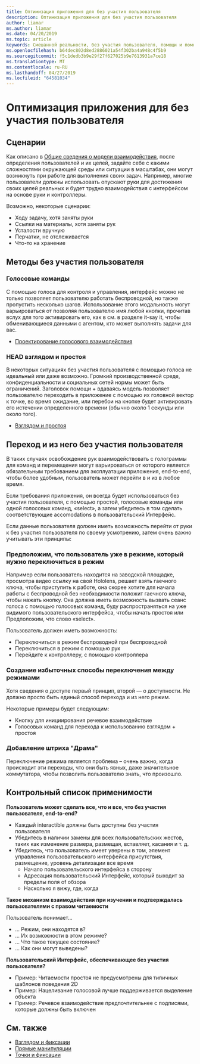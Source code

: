 ```yaml
---
title: Оптимизация приложения для без участия пользователя
description: Оптимизация приложения для без участия пользователя
author: liamar
ms.author: liamar
ms.date: 04/20/2019
ms.topic: article
keywords: Смешанной реальности, без участия пользователя, помощи и помощи, предназначенных для взаимодействия с разработки
ms.openlocfilehash: b64dec802d8ed2886021a54f302ba4a948c4f5b9
ms.sourcegitcommit: f5c1dedb3b9e29f27f627025b9e7613931a7ce18
ms.translationtype: MT
ms.contentlocale: ru-RU
ms.lasthandoff: 04/27/2019
ms.locfileid: "64581034"
---
```

# <a name="optimizing-your-app-for-hands-free"></a>Оптимизация приложения для без участия пользователя



## <a name="scenarios"></a>Сценарии

Как описано в [Общие сведения о модели взаимодействия](interaction-fundamentals.md), после определения пользователей и их целей, задайте себе с какими сложностями окружающей среды или ситуации в масштабах, они могут возникнуть при работе для выполнения своих задач. Например, многие пользователи должны использовать опускают руки для достижения своих целей реальных и будет трудно взаимодействия с интерфейсом на основе руки и контроллеры. 

Возможно, некоторые сценарии: 
* Ходу задачу, хотя заняты руки
* Ссылки на материалы, хотя заняты рук
* Усталости вручную
* Перчатки, не отслеживается
* Что-то на хранение


## <a name="hands-free-modalities"></a>Методы без участия пользователя

### <a name="voice-commanding"></a>Голосовые команды

С помощью голоса для контроля и управления, интерфейс можно не только позволяет пользователю работать беспроводной, но также пропустить несколько шагов. Использование этого модальность могут варьироваться от позволяя пользователю имя любой кнопки, прочитав вслух для того активировать его, как в см. в разделе it-say it, чтобы обменивающиеся данными с агентом, кто может выполнять задачи для вас.

* [Проектирование голосового взаимодействия](voice-design.md)


### <a name="head-gaze-and-dwell"></a>HEAD взглядом и простоя

В некоторых ситуациях без участия пользователя с помощью голоса не идеальный или даже возможно. Громкий производственной среде, конфиденциальности и социальных сетей нормы может быть ограничений. Заголовок помощи + вдаваясь модель позволяет пользователю переходить в приложение с помощью их головной вектор к точке, во время ожидание, или перебои на кнопке будет активировать его истечении определенного времени (обычно около 1 секунды или около того). 

* [Взглядом и простоя](gaze-and-dwell.md)

## <a name="transitioning-in-and-out-of-hands-free"></a>Переход и из него без участия пользователя

В таких случаях освобождение рук взаимодействовать с голограммы для команд и перемещения могут варьироваться от которого является обязательным требованием для эксплуатации приложения, end-to-end, чтобы более удобным, пользователь может перейти в и из в любое время. 

Если требования приложения, он всегда будет использоваться без участия пользователя, с помощью простой, голосовые команды или одной голосовых команд, «select», а затем убедитесь в том сделать соответствующие accomodations в пользовательский Интерфейс. 

Если данные пользователя должен иметь возможность перейти от руки к без участия пользователя по своему усмотрению, затем очень важно учитывать эти принципы:

### <a name="assume-the-user-is-already-in-the-mode-that-they-want-to-switch-to"></a>Предположим, что пользователь уже в режиме, который нужно переключиться в режим
Например если пользователь находится на заводской площадке, просмотра видео ссылку на свой Hololens, решает взять гаечного ключа, чтобы приступить к работе, она скорее хотите для начала работы с беспроводной без необходимости положит гаечного ключа, чтобы нажать кнопку. Она должна иметь возможность вызвать сеанс голоса с помощью голосовых команд, буду распространяться на уже видимого пользовательского интерфейса, чтобы начать простоя или Предположим, что слово «select».

Пользователь должен иметь возможность: 
* Переключиться в режим беспроводной при беспроводной
* Переключиться в режим с помощью рук
* Перейдите к контроллеру, с помощью контроллера 

### <a name="create-redundant-ways-to-switch-modes"></a>Создание избыточных способы переключения между режимами
Хотя сведения о доступе первый принцип, второй — о доступности. Не должно просто быть единый способ перехода и из него режим. 

Некоторые примеры будет следующим: 
* Кнопку для инициирования речевое взаимодействие
* Голосовых команд для перехода к использованию взглядом + простоя

### <a name="add-a-dash-of-drama"></a>Добавление штриха "Драма"
Переключение режима является проблема – очень важно, когда происходит эти переходы, что они быть явных, даже значительное коммутатора, чтобы позволить пользователю знать, что произошло. 


## <a name="usability-checklist"></a>Контрольный список применимости

**Пользователь может сделать все, что и все, что без участия пользователя, end-to-end?**
* Каждый interactible должны быть доступны без участия пользователя
* Убедитесь в наличии замены для всех пользовательских жестов, таких как изменение размера, размещая, вставляет, касания и т. д.
* Убедитесь, что пользователь имеет уверены в том, элемент управления пользовательского интерфейса присутствия, размещение, уровень детализации все время
    * Начало пользовательского интерфейса в сторону
    * Адресация пользовательский Интерфейс, который выходит за пределы поля of обзора
    * Насколько я вижу, где, когда

**Такое механизм взаимодействия при изучении и подтверждалась пользователями с правом читаемости**

Пользователь понимает...
* ... Режим, они находятся в?
* ... Их возможности в этом режиме?
* ... Что такое текущее состояние?
* ... Как они могут выведены?
    
**Пользовательский Интерфейс, обеспечивающее без участия пользователя?**   

* Пример: Читаемости простоя не предусмотрены для типичных шаблонов поведения 2D
* Пример: Нацеливание голосовой лучше поддерживается выделение объекта
* Пример: Речевое взаимодействие предпочтительнее с подписями, которые должны быть включен


## <a name="see-also"></a>См. также
* [Взглядом и фиксации](gaze-and-commit.md)
* [Прямые манипуляции](direct-manipulation.md)
* [Точки и фиксации](point-and-commit.md)
